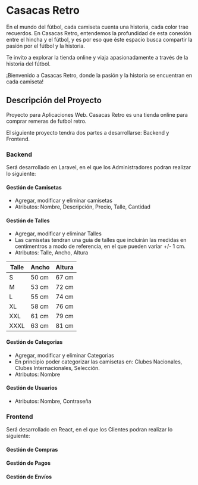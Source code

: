 # Casacas Retro

En el mundo del fútbol, cada camiseta cuenta una historia, cada color trae recuerdos. En Casacas Retro, entendemos la profundidad de esta conexión entre el hincha y el fútbol, y es por eso que éste espacio busca compartir la pasión por el fútbol y la historia.

Te invito a explorar la tienda online y viaja apasionadamente a través de la historia del fútbol.

¡Bienvenido a Casacas Retro, donde la pasión y la historia se encuentran en cada camiseta!

## Descripción del Proyecto

Proyecto para Aplicaciones Web. Casacas Retro es una tienda online para comprar remeras de futbol retro.

El siguiente proyecto tendra dos partes a desarrollarse: Backend y Frontend.

### Backend
Será desarrollado en Laravel, en el que los Administradores podran realizar lo siguiente:
#### Gestión de Camisetas
- Agregar, modificar y eliminar camisetas
- Atributos: Nombre, Descripción, Precio, Talle, Cantidad 

#### Gestión de Talles
- Agregar, modificar y eliminar Talles
- Las camisetas tendran una guia de talles que incluirán las medidas en centimentros a modo de referencia, en el que pueden variar +/- 1 cm.
- Atributos: Talle, Ancho, Altura

| Talle | Ancho | Altura |
| - | - | - |
| S | 50 cm | 67 cm | 
| M | 53 cm | 72 cm |
| L | 55 cm | 74 cm |
| XL | 58 cm | 76 cm |
| XXL | 61 cm | 79 cm |
| XXXL | 63 cm | 81 cm |

#### Gestión de Categorias
- Agregar, modificar y eliminar Categorias
- En principio poder categorizar las camisetas en: Clubes Nacionales, Clubes Internacionales, Selección.
- Atributos: Nombre

#### Gestión de Usuarios
- Atributos: Nombre, Contraseña

### Frontend
Será desarrollado en React, en el que los Clientes podran realizar lo siguiente:

#### Gestión de Compras
#### Gestión de Pagos
#### Gestión de Envíos
